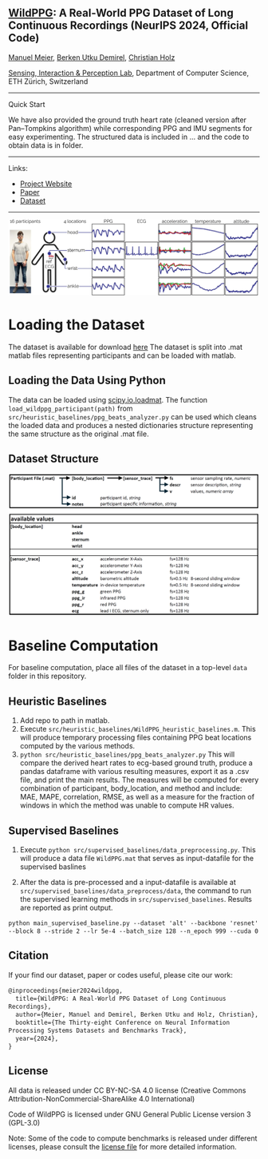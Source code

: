 ## [WildPPG](https://siplab.org/projects/WildPPG): A Real-World PPG Dataset of Long Continuous Recordings (NeurIPS 2024, Official Code)

[Manuel Meier](https://scholar.google.com/citations?user=L6f-xg0AAAAJ), [Berken Utku Demirel](https://scholar.google.com/citations?user=zbgxpdIAAAAJ), [Christian Holz](https://www.christianholz.net)<br/>

[Sensing, Interaction & Perception Lab](https://siplab.org), Department of Computer Science, ETH Zürich, Switzerland <br/>


___________
Quick Start

We have also provided the ground truth heart rate (cleaned version after Pan–Tompkins algorithm) while corresponding PPG and IMU segments for easy experimenting. The structured data is included in ... and the code to obtain data is in folder. 

___________
Links: 
- [Project Website](https://siplab.org/projects/WildPPG)
- [Paper](https://static.siplab.org/papers/neurips2024-wildppg.pdf)
- [Dataset](https://polybox.ethz.ch/index.php/s/NWTuyNojU7aya1y)

----------

![Image](docs/wildppg.jpg)
# Loading the Dataset
The dataset is available for download [here](https://polybox.ethz.ch/index.php/s/NWTuyNojU7aya1y)
The dataset is split into .mat matlab files representing participants and can be loaded with matlab.

## Loading the Data Using Python
The data can be loaded using [scipy.io.loadmat](https://docs.scipy.org/doc/scipy/reference/generated/scipy.io.loadmat.html). The function `load_wildppg_participant(path)` from `src/heuristic_baselines/ppg_beats_analyzer.py` can be used which cleans the loaded data and produces a nested dictionaries structure representing the same structure as the original .mat file.

## Dataset Structure
![Image](docs/file_structure.png)

# Baseline Computation
For baseline computation, place all files of the dataset in a top-level `data` folder in this repository.
## Heuristic Baselines
1. Add repo to path in matlab.
2. Execute `src/heuristic_baselines/WildPPG_heuristic_baselines.m`. This will produce temporary processing files containing PPG beat locations computed by the various methods.
3. ```python src/heuristic_baselines/ppg_beats_analyzer.py```
This will compare the derived heart rates to ecg-based ground truth, produce a pandas dataframe with various resulting measures, export it as a .csv file, and print the main results. The measures will be computed for every combination of participant, body_location, and method and include: MAE, MAPE, correlation, RMSE, as well as a measure for the fraction of windows in which the method was unable to compute HR values.

## Supervised Baselines
1. Execute `python src/supervised_baselines/data_preprocessing.py`. This will produce a data file `WildPPG.mat` that serves as input-datafile for the supervised baslines

2. After the data is pre-processed and a input-datafile is available at `src/supervised_baselines/data_preprocess/data`, the command to run the supervised learning methods in `src/supervised_baselines`. Results are reported as print output.
```
python main_supervised_baseline.py --dataset 'alt' --backbone 'resnet' --block 8 --stride 2 --lr 5e-4 --batch_size 128 --n_epoch 999 --cuda 0
```

Citation
----------
If your find our dataset, paper or codes useful, please cite our work:

```
@inproceedings{meier2024wildppg,
  title={WildPPG: A Real-World PPG Dataset of Long Continuous Recordings},
  author={Meier, Manuel and Demirel, Berken Utku and Holz, Christian},
  booktitle={The Thirty-eight Conference on Neural Information Processing Systems Datasets and Benchmarks Track},
  year={2024},
}
```

License
---------

All data is released under CC BY-NC-SA 4.0 license (Creative Commons Attribution-NonCommercial-ShareAlike 4.0 International)

Code of WildPPG is licensed under GNU General Public License version 3 (GPL-3.0)

Note: Some of the code to compute benchmarks is released under different licenses, please consult the [license file](LICENSE.md) for more detailed information.



